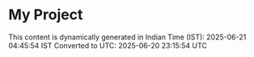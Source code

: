 # My Project

This content is dynamically generated in Indian Time (IST): 2025-06-21 04:45:54 IST
Converted to UTC: 2025-06-20 23:15:54 UTC
